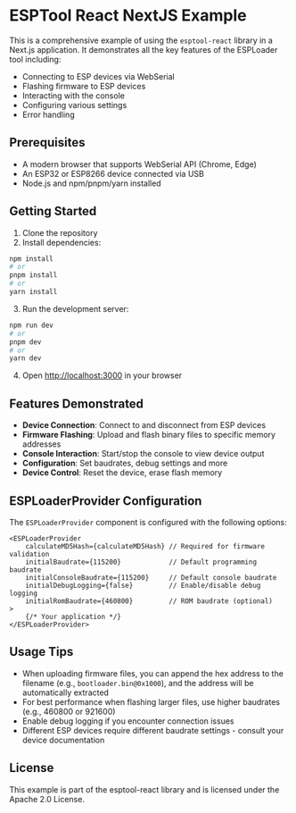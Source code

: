 # ESPTool React NextJS Example

This is a comprehensive example of using the `esptool-react` library in a Next.js application. It demonstrates all the key features of the ESPLoader tool including:

- Connecting to ESP devices via WebSerial
- Flashing firmware to ESP devices
- Interacting with the console
- Configuring various settings
- Error handling

## Prerequisites

- A modern browser that supports WebSerial API (Chrome, Edge)
- An ESP32 or ESP8266 device connected via USB
- Node.js and npm/pnpm/yarn installed

## Getting Started

1. Clone the repository
2. Install dependencies:
```bash
npm install
# or
pnpm install
# or
yarn install
```

3. Run the development server:
```bash
npm run dev
# or
pnpm dev
# or
yarn dev
```

4. Open [http://localhost:3000](http://localhost:3000) in your browser

## Features Demonstrated

- **Device Connection**: Connect to and disconnect from ESP devices
- **Firmware Flashing**: Upload and flash binary files to specific memory addresses
- **Console Interaction**: Start/stop the console to view device output
- **Configuration**: Set baudrates, debug settings and more
- **Device Control**: Reset the device, erase flash memory

## ESPLoaderProvider Configuration

The `ESPLoaderProvider` component is configured with the following options:

```tsx
<ESPLoaderProvider
    calculateMD5Hash={calculateMD5Hash} // Required for firmware validation
    initialBaudrate={115200}            // Default programming baudrate
    initialConsoleBaudrate={115200}     // Default console baudrate
    initialDebugLogging={false}         // Enable/disable debug logging
    initialRomBaudrate={460800}         // ROM baudrate (optional)
>
    {/* Your application */}
</ESPLoaderProvider>
```

## Usage Tips

- When uploading firmware files, you can append the hex address to the filename (e.g., `bootloader.bin@0x1000`), and the address will be automatically extracted
- For best performance when flashing larger files, use higher baudrates (e.g., 460800 or 921600)
- Enable debug logging if you encounter connection issues
- Different ESP devices require different baudrate settings - consult your device documentation

## License

This example is part of the esptool-react library and is licensed under the Apache 2.0 License.
